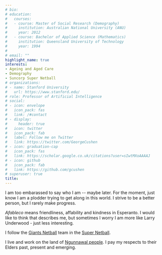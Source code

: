 ```yaml
---
# bio:
# education:
#   courses:
#   - course: Master of Social Research (Demography)
#     institution: Australian National University (ANU)
#     year: 2012
#   - course: Bachelor of Applied Science (Mathematics)
#     institution: Queensland University of Technology
#     year: 1994
# 
# email: ""
highlight_name: true
interests:
- Ageing and Aged Care
- Demography
- Suncorp Super Netball
# organizations:
# - name: Stanford University
#   url: https://www.stanford.edu/
# role: Professor of Artificial Intelligence
# social:
# - icon: envelope
#   icon_pack: fas
#   link: /#contact
# - display:
#     header: true
#   icon: twitter
#   icon_pack: fab
#   label: Follow me on Twitter
#   link: https://twitter.com/GeorgeCushen
# - icon: graduation-cap
#   icon_pack: fas
#   link: https://scholar.google.co.uk/citations?user=sIwtMXoAAAAJ
# - icon: github
#   icon_pack: fab
#   link: https://github.com/gcushen
# superuser: true
title: 
---
```


I am too embarassed to say who I am -- maybe later. For the moment, just know I am a plodder trying to get along in this world. I strive to be a better person, but I rarely make progress.

*Afableco* means friendliness, affability and kindness in Esperanto. I would like to think that describes me, but sometimes I worry I am more like Larry Underwood - just less interesting.

I follow the [Giants Netball](https://giantsnetball.com.au/) team in the [Super Netball](https://supernetball.com.au/).

I live and work on the land of [Ngunnawal people](https://www.act.gov.au/ngunnawal-country). I pay my respects to their Elders past, present and emerging.

<!--- {{< icon name="download" pack="fas" >}} Download my {{< staticref "uploads/resume.pdf" "newtab" >}}resumé{{< /staticref >}}. --->
